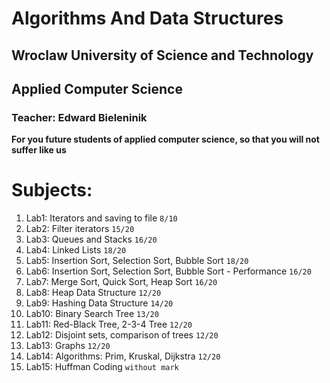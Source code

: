 # Algorithms And Data Structures
## Wroclaw University of Science and Technology
## Applied Computer Science
### Teacher: Edward Bieleninik

**For you future students of applied computer science, so that you will not suffer like us**


# Subjects:
 1. Lab1: Iterators and saving to file `8/10`
 2. Lab2: Filter iterators `15/20`
 3. Lab3: Queues and Stacks `16/20`
 4. Lab4: Linked Lists `18/20`
 5. Lab5: Insertion Sort, Selection Sort, Bubble Sort `18/20`
 6. Lab6: Insertion Sort, Selection Sort, Bubble Sort - Performance `16/20`
 7. Lab7: Merge Sort, Quick Sort, Heap Sort `16/20`
 8. Lab8: Heap Data Structure `12/20`
 9. Lab9: Hashing Data Structure `14/20`
 10. Lab10: Binary Search Tree `13/20`
 11. Lab11: Red-Black Tree,  2-3-4 Tree `12/20`
 12. Lab12: Disjoint sets, comparison of trees `12/20`
 13. Lab13: Graphs `12/20`
 14. Lab14: Algorithms: Prim, Kruskal, Dijkstra `12/20`
 15. Lab15: Huffman Coding `without mark`
